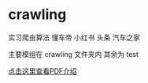 # crawling
实习爬虫算法
懂车帝
小红书
头条
汽车之家

主要模组在 crawling 文件夹内 其余为 test

[点击这里查看PDF介绍](https://github.com/terrance2630/crawling/blob/main/%E6%93%8D%E4%BD%9C%E6%96%87%E6%A1%A3.pdf)
